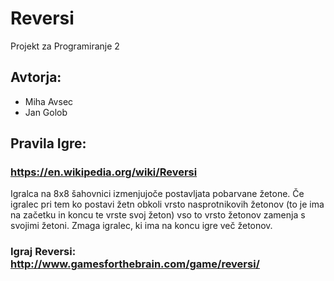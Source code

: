 # Reversi
 Projekt za Programiranje 2
## Avtorja: 
+ Miha Avsec
+ Jan Golob

## Pravila Igre:
### https://en.wikipedia.org/wiki/Reversi
Igralca na 8x8 šahovnici izmenjujoče postavljata pobarvane žetone. Če igralec pri tem ko postavi žetn obkoli vrsto nasprotnikovih žetonov (to je ima na začetku in koncu te vrste svoj žeton) vso to vrsto žetonov zamenja s svojimi žetoni. Zmaga igralec, ki ima na koncu igre več žetonov.

### Igraj Reversi: http://www.gamesforthebrain.com/game/reversi/
